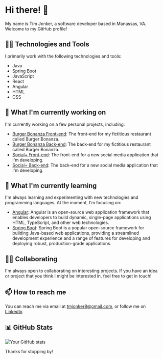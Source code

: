 # Hi there! 👋

My name is Tim Jonker, a software developer based in Manassas, VA. Welcome to my GitHub profile!

## 👨‍💻 Technologies and Tools

I primarily work with the following technologies and tools:

- Java
- Spring Boot
- JavaScript
- React
- Angular
- HTML
- CSS

## 🔭 What I'm currently working on

I'm currently working on a few personal projects, including:

- [Burger Bonanza Front-end](https://github.com/tmjonker/burger_bonanza-frontend): The front-end for my fictitious restaurant called Burger Bonanza.
- [Burger Bonanza Back-end](https://github.com/tmjonker/burger_bonanza_combined): The back-end for my fictitious restaurant called Burger Bonanza.
- [Social+ Front-end](https://github.com/tmjonker/social_plus_frontend): The front-end for a new social media application that I'm developing.
- [Social+ Back-end](https://github.com/tmjonker/social_plus_backend): The back-end for a new social media application that I'm developing.

## 🌱 What I'm currently learning

I'm always learning and experimenting with new technologies and programming languages. At the moment, I'm focusing on:

- [Angular](https://angular.io/): Angular is an open-source web application framework that enables developers to build dynamic, single-page applications using HTML, TypeScript, and other web technologies.
- [Spring Boot](https://spring.io/): Spring Boot is a popular open-source framework for building Java-based web applications, providing a streamlined development experience and a range of features for developing and deploying robust, production-grade applications.

## 👯‍♀️ Collaborating

I'm always open to collaborating on interesting projects. If you have an idea or project that you think I might be interested in, feel free to get in touch!

## 📫 How to reach me

You can reach me via email at [tmjonker8@gmail.com](mailto:tmjonker8@gmail.com), or follow me on [LinkedIn](https://linkedin.com/in/tmjonker8).

## 📊 GitHub Stats

![Your GitHub stats](https://github-readme-stats.vercel.app/api?username=tmjonker&show_icons=true&theme=radical)

Thanks for stopping by!
